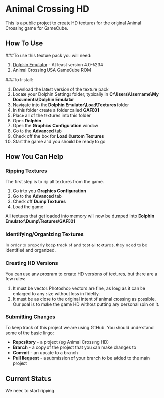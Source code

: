 # Animal Crossing HD

This is a public project to create HD textures for the original Animal Crossing game for GameCube.

## How To Use

###To use this texture pack you will need:
1. [Dolphin Emulator](https://dolphin-emu.org/) - At least version 4.0-5234
2. Animal Crossing USA GameCube ROM 

###To Install: 

1. Download the latest version of the texture pack
2. Locate your Dolphin Settings folder, typically in **C:\Users\Username\My Documents\Dolphin Emulator**
3. Navigate into the **Dolphin Emulator\Load\Textures** folder
4. In this folder create a folder called **GAFE01**
5. Place all of the textures into this folder
6. Open **Dolphin**
7. Open the **Graphics Configuration** window
8. Go to the **Advanced** tab
9. Check off the box for **Load Custom Textures**
10. Start the game and you should be ready to go

## How You Can Help

### Ripping Textures

The first step is to rip all textures from the game. 

1. Go into you **Graphics Configuration**
2. Go to the **Advanced** tab
3. Check off **Dump Textures**
4. Load the game

All textures that get loaded into memory will now be dumped into **Dolphin Emulator\Dump\Textures\GAFE01**

### Identifying/Organizing Textures

In order to properly keep track of and test all textures, they need to be identified and organized. 

### Creating HD Versions

You can use any program to create HD versions of textures, but there are a few rules:

1. It must be vector. Photoshop vectors are fine, as long as it can be enlarged to any size without loss in fidelity.
2. It must be as close to the original intent of animal crossing as possible. Our goal is to make the game HD without putting any personal spin on it.

### Submitting Changes

To keep track of this project we are using GitHub. You should understand some of the basic lingo:

- **Repository** - a project (eg Animal Crossing HD)
- **Branch** - a copy of the project that you can make changes to
- **Commit** - an update to a branch
- **Pull Request** - a submission of your branch to be added to the main project

## Current Status

We need to start ripping.
